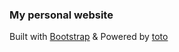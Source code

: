 ### My personal website

Built with [Bootstrap](https://github.com/twitter/bootstrap) & Powered by [toto](https://github.com/cloudhead/toto)

